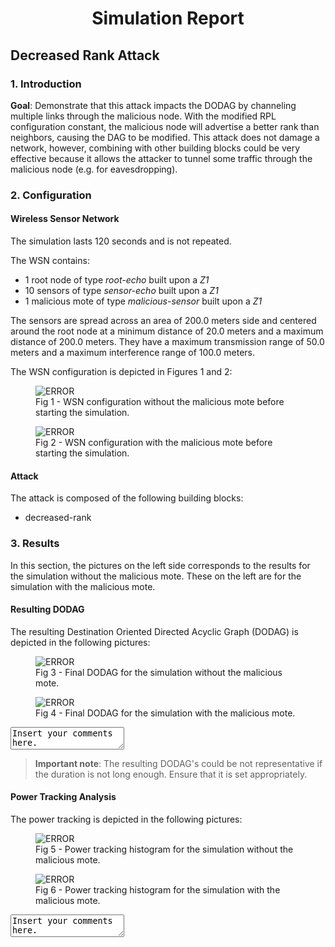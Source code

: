 <center> <h1>Simulation Report</h1> </center>

## Decreased Rank Attack

### 1. Introduction

**Goal**: Demonstrate that this attack impacts the DODAG by channeling multiple links through the malicious node.
With the modified RPL configuration constant, the malicious node will advertise a better rank than neighbors, causing the DAG to be modified. This attack does not damage a network, however, combining with other building blocks could be very effective because it allows the attacker to tunnel some traffic through the malicious node (e.g. for eavesdropping).

### 2. Configuration

#### Wireless Sensor Network

The simulation lasts 120 seconds and is not repeated.

The WSN contains:

- 1 root node of type *root-echo* built upon a *Z1*
- 10 sensors of type *sensor-echo* built upon a *Z1*
- 1 malicious mote of type *malicious-sensor* built upon a *Z1*

The sensors are spread across an area of 200.0 meters side and centered around the root node at a minimum distance of 20.0 meters and a maximum distance of 200.0 meters. They have a maximum transmission range of 50.0 meters and a maximum interference range of 100.0 meters.

The WSN configuration is depicted in Figures 1 and 2:

<div class="left">
  <figure>
    <img src="without-malicious/results/wsn-without-malicious_start.png" alt="ERROR">
    <figcaption>Fig 1 - WSN configuration without the malicious mote before starting the simulation.</figcaption>
  </figure> 
</div>
<div class="right">
  <figure>
    <img src="with-malicious/results/wsn-with-malicious_start.png" alt="ERROR">
    <figcaption>Fig 2 - WSN configuration with the malicious mote before starting the simulation.</figcaption>
  </figure> 
</div>

#### Attack

The attack is composed of the following building blocks:


- decreased-rank



### 3. Results

In this section, the pictures on the left side corresponds to the results for the simulation without the malicious mote. These on the left are for the simulation with the malicious mote.

#### Resulting DODAG

The resulting Destination Oriented Directed Acyclic Graph (DODAG) is depicted in the following pictures:

<div class="left">
  <figure>
    <img src="without-malicious/results/dodag.png" alt="ERROR">
    <figcaption>Fig 3 - Final DODAG for the simulation without the malicious mote.</figcaption>
  </figure> 
</div><div class="right">
  <figure>
    <img src="with-malicious/results/dodag.png" alt="ERROR">
    <figcaption>Fig 4 - Final DODAG for the simulation with the malicious mote.</figcaption>
  </figure> 
</div>

<textarea>
Insert your comments here.
</textarea>

> **Important note**: The resulting DODAG's could be not representative if the duration is not long enough. Ensure that it is set appropriately.

#### Power Tracking Analysis

The power tracking is depicted in the following pictures:

<div class="left">
  <figure>
    <img src="without-malicious/results/powertracking.png" alt="ERROR">
    <figcaption>Fig 5 - Power tracking histogram for the simulation without the malicious mote.</figcaption>
  </figure> 
</div>
<div class="right">
  <figure>
    <img src="with-malicious/results/powertracking.png" alt="ERROR">
    <figcaption>Fig 6 - Power tracking histogram for the simulation with the malicious mote.</figcaption>
  </figure> 
</div>

<textarea>
Insert your comments here.
</textarea>
